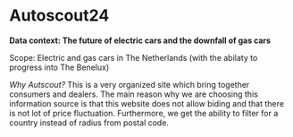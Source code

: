 # Autoscout24

**Data context: The future of electric cars and the downfall of gas cars**

Scope: Electric and gas cars in The Netherlands (with the abilaty to progress into The Benelux)

_Why Autscout?_
This is a very organized site which bring together consumers and dealers. The main reason why we are choosing this information source is that this website does not allow biding and that there is not lot of price fluctuation. Furthermore, we get the ability to filter for a country instead of radius from postal code.


